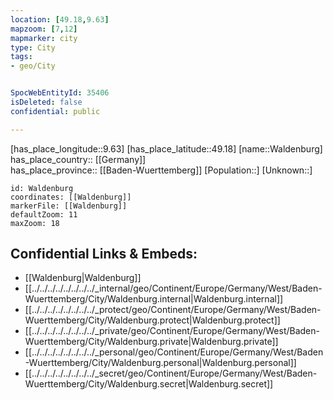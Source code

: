 ```yaml
---
location: [49.18,9.63] 
mapzoom: [7,12] 
mapmarker: city 
type: City
tags:
- geo/City


SpocWebEntityId: 35406
isDeleted: false
confidential: public

---
```

[has_place_longitude::9.63] 
[has_place_latitude::49.18] 
[name::Waldenburg] 
has_place_country:: [[Germany]]  
has_place_province:: [[Baden-Wuerttemberg]] 
[Population::] 
[Unknown::] 


```leaflet
id: Waldenburg
coordinates: [[Waldenburg]] 
markerFile: [[Waldenburg]] 
defaultZoom: 11 
maxZoom: 18
```


## Confidential Links & Embeds: 
- [[Waldenburg|Waldenburg]]  
- [[../../../../../../../../_internal/geo/Continent/Europe/Germany/West/Baden-Wuerttemberg/City/Waldenburg.internal|Waldenburg.internal]] 
- [[../../../../../../../../_protect/geo/Continent/Europe/Germany/West/Baden-Wuerttemberg/City/Waldenburg.protect|Waldenburg.protect]] 
- [[../../../../../../../../_private/geo/Continent/Europe/Germany/West/Baden-Wuerttemberg/City/Waldenburg.private|Waldenburg.private]] 
- [[../../../../../../../../_personal/geo/Continent/Europe/Germany/West/Baden-Wuerttemberg/City/Waldenburg.personal|Waldenburg.personal]] 
- [[../../../../../../../../_secret/geo/Continent/Europe/Germany/West/Baden-Wuerttemberg/City/Waldenburg.secret|Waldenburg.secret]] 

